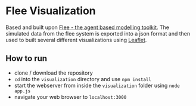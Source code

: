 # Flee Visualization
Based and built upon 
[Flee - the agent based modelling toolkit](https://github.com/djgroen/flee-release "Flee release link").
The simulated data from the flee system is exported into a json format and then
used to built several different visualizations using [Leaflet](https://leafletjs.com/).

## How to run
- clone / download the repository
- `cd` into the `visualization` directory and use `npm install`
- start the webserver from inside the `visualization` folder using `node app.js`
- navigate your web browser to `localhost:3000`